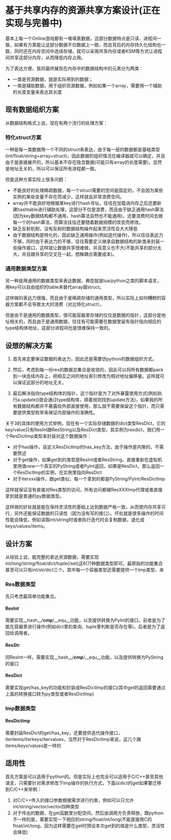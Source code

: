 # 基于共享内存的资源共享方案设计(正在实现与完善中)
基本上每一个Online游戏都有一堆填表数据，这部分数据特点是只读、进程间一致，如果有方案能让这部分数据不仅数据上一致，而且背后的内存持久化结构也一致，同时还在内存空间中连续存储，就可以采用共享内存或者KSM等方式让进程间共享这部分内存，从而降低内存占用。

为了表达方便，我将最终展现在内存中的数据结构中的元素分为两类：
- 一类是资源数据，就是实际用到的数据；
- 一类是辅助数据，用于组织资源数据，例如如果一个array，需要用一个辅助的长度变量来表达其长度

## 现有数据组织方案
从数据结构格式上说，现在有两个流行的处理方案：
### 特化struct方案
一种是每一类数据用一个不同的struct来表达，由于每一层的数据都是基础类型(int/float/string+array+struct)，因此数据的组织情况在编译器就可以确定，并且由于是直接展开的，所以基本不存在隐含数据(可能只有array的长度需要)，显然是地址无关的，所以可以保证所有进程都一致。

但是这种方案实际上很多问题：
- 不能良好的处理稀疏数据，每一个struct需要的空间是固定的，不会因为某些实例的某些变量不存在而减少，这样就会非常浪费空间。
- array并不能良好地根据某key进行hash寻址，往往在加载进内存之后还要新建hashtable进行辅助处理，这部分不仅是浪费，而且由于缺乏通用hash算法(因为key数据结构都不通用，hash算法自然也不能通用)，还要浪费时间去做每一个的hash算法，而算法往往还要随着数据规模的改变而修改。
- 缺乏反射机制，没有反射的数据结构操作起来灵活性会大大降低
- 由于数据结构是特化的，因此缺乏通用操作(例如迭代操作)，所以往往表达力不够，同时由于表达力的不够，往往需要定义继承自数据结构的新类来封装一些操作接口，这样就让数据共享很难做，并且意义也不大(不能共享的部分太大，并且跟共享的交叉在一起，想解耦合需要成本)。

### 通用数据类型方案
另一种是用通用的数据类型来表达数据，典型就是lua/python之类的脚本语言，用key可以自由组织的table来替代array跟struct。

这样做的表达力很强，而且由于是稀疏存储的通用类型，所以实际上如何糟糕的容器方案都不会导致太大的浪费（对比特化struct）。

但是由于是通用的数据类型，很可能容器里存储的仅仅是数据的指针，这部分是地址相关的，而且由于是通用数据，往往有可能需要在数据里留有指针指向相应的type结构体地址，这部分进程间也是很难保持一致的。
## 设想的解决方案

1. 首先肯定要保证数据的表达力，因此还是需要仿python的数据组织方式。

2. 然后，考虑到每一份res的数据总集合是收敛的，因此可以将所有数据都pack到一块连续内存上，把相互之间的地址索引修改为相对地址偏移量。这样就可以保证这部分的地址无关。

3. 最后解决指向type结构体的指针，这个指针是为了对外暴露使用方式(例如执行a.update()就会通过type结构体，顺着规则找到update方法)，如果我的所有数据结构都并不暴露给外部直接使用，那么就不需要保留这个指针，而只需要提供类型枚举来保证内部操作的准确性。

关于3的具体的使用方式举例，现在有一个实际存储数据的dict类型ResDict，它的key/value只有ResInt跟ResString以及ResDict类型，其实例为resdict，我们用一个ResDictImp类型来封装对这个数据操作：
- 对于has操作，自定义ResDictImp的has_key方法，由于操作是内聚的，不需要赘述
- 对于get操作，如果get到的类型是ResInt或者ResString，直接重新在虚拟机里用值new一个真实的PyString或者PyInt返回，如果是ResDict，那么返回一个ResDictImp的实例，在实例里指向ResDict
- 对于iterxxx操作，跟get类似，每一个拿到的都是PyString/PyInt/ResDictImp

这样就保证没有直接对Res类型的访问，所有访问都被ResXXXImp代理或者直接拿到就是普通的py数据类型。

这样做的好处就是能在保持灵活性的基础上达到数据严格一致，从而使内存共享可行，另外还能保证数据的只读性（因为没有写的接口）。坏处就是很多操作的时间性能会降低，例如读取int/string时或者执行迭代时会复制数据，退化成keys/values/items。

## 设计方案
从经验上说，能完整的表达资源数据，需要实现int/long/string/float/dict/tuple(/set)这6(7)种数据类型即可。最原始的功能集合甚至可以只有int/str/dict三个。其中每一个容器类型还需要提供一个Imp类型，来

### Res数据类型
先只考虑最简单功能集合。
#### ResInt
需要实现__hash__/__cmp__/__equ__功能，以及提供转换为PyInt的接口，前者是为了能在容器里进行操作(例如dict里的查询、tuple里判断是否存在等)，后者是为了返回给调用者。

#### ResStr
同ResInt一样，需要实现__hash__/__cmp__/__equ__功能，以及提供转换为PyString的接口

#### ResDict
需要实现get/has_key的功能和封装成ResDictImp的接口(其中get的返回需要通过上面的转换接口转为py类型或者ResDictImp)

### Imp数据类型
#### ResDictImp
需要封装ResDict的get/has_key，还要提供迭代操作接口，iteritems/iterkeys/itervalues，当然对于ResDictImp来说，这几个跟items/keys/values是一样的

## 适用性
首先方案是可以适用于python的。但是实际上也完全可以适用于C/C++甚至其他语言，只需要针对需求修改下Imp操作的执行方式，下面以dict的get如果要迁移到C/C++来举例：
1. 对C/C++传入的接口参数根据需求进行约束，例如可以只允许int/string/vector<int>/vector<int>四种类型
2. 对于传出的数据，在get函数里分配空间，然后由调用方负责释放，跟python不一样的是，需要实现一下相应的string/float/int/long(不能直接用C的float/int/long，因为这样需要在get时预设本次get到的值是什么类型，灵活性会降低)